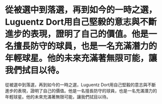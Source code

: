 #  從被選中到落選，再到如今的一時之選，Luguentz Dort用自己堅毅的意志與不斷進步的表現，證明了自己的價值。他是一名擅長防守的球員，也是一名充滿潛力的年輕球星。他的未來充滿著無限可能，讓我們拭目以待。 
  從被選中到落選，再到如今的一時之選，Luguentz Dort用自己堅毅的意志與不斷進步的表現，證明了自己的價值。他是一名擅長防守的球員，也是一名充滿潛力的年輕球星。他的未來充滿著無限可能，讓我們拭目以待。